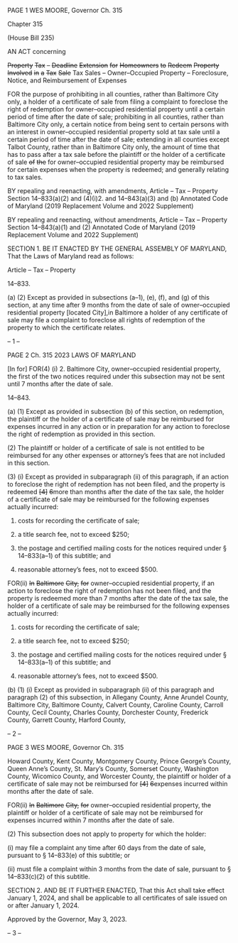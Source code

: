 PAGE 1
WES MOORE, Governor Ch. 315

Chapter 315

(House Bill 235)

AN ACT concerning

~~Property~~ ~~Tax~~ ~~–~~ ~~Deadline~~ ~~Extension~~ ~~for~~ ~~Homeowners~~ ~~to~~ ~~Redeem~~ ~~Property~~
~~Involved~~ ~~in~~ ~~a~~ ~~Tax~~ ~~Sale~~
Tax Sales – Owner–Occupied Property – Foreclosure, Notice, and
Reimbursement of Expenses

FOR the purpose of prohibiting in all counties, rather than Baltimore City only, a holder of
a certificate of sale from filing a complaint to foreclose the right of redemption for
owner–occupied residential property until a certain period of time after the date of
sale; prohibiting in all counties, rather than Baltimore City only, a certain notice
from being sent to certain persons with an interest in owner–occupied residential
property sold at tax sale until a certain period of time after the date of sale; extending
in all counties except Talbot County, rather than in Baltimore City only, the amount
of time that has to pass after a tax sale before the plaintiff or the holder of a
certificate of sale ~~of~~ ~~the~~ for owner–occupied residential property may be reimbursed
for certain expenses when the property is redeemed; and generally relating to tax
sales.

BY repealing and reenacting, with amendments,
Article – Tax – Property
Section 14–833(a)(2) and (4)(i)2. and 14–843(a)(3) and (b)
Annotated Code of Maryland
(2019 Replacement Volume and 2022 Supplement)

BY repealing and reenacting, without amendments,
Article – Tax – Property
Section 14–843(a)(1) and (2)
Annotated Code of Maryland
(2019 Replacement Volume and 2022 Supplement)

SECTION 1. BE IT ENACTED BY THE GENERAL ASSEMBLY OF MARYLAND,
That the Laws of Maryland read as follows:

Article – Tax – Property

14–833.

(a) (2) Except as provided in subsections (a–1), (e), (f), and (g) of this section,
at any time after 9 months from the date of sale of owner–occupied residential property
[located City],in Baltimore a holder of any certificate of sale may file a complaint to
foreclose all rights of redemption of the property to which the certificate relates.

– 1 –

PAGE 2
Ch. 315 2023 LAWS OF MARYLAND

[In for] FOR(4) (i) 2. Baltimore City, owner–occupied residential
property, the first of the two notices required under this subsection may not be sent until 7
months after the date of sale.

14–843.

(a) (1) Except as provided in subsection (b) of this section, on redemption, the
plaintiff or the holder of a certificate of sale may be reimbursed for expenses incurred in
any action or in preparation for any action to foreclose the right of redemption as provided
in this section.

(2) The plaintiff or holder of a certificate of sale is not entitled to be
reimbursed for any other expenses or attorney’s fees that are not included in this section.

(3) (i) Except as provided in subparagraph (ii) of this paragraph, if an
action to foreclose the right of redemption has not been filed, and the property is redeemed
~~[4]~~ ~~6~~more than months after the date of the tax sale, the holder of a certificate of sale may
be reimbursed for the following expenses actually incurred:

1. costs for recording the certificate of sale;

2. a title search fee, not to exceed $250;

3. the postage and certified mailing costs for the notices
required under § 14–833(a–1) of this subtitle; and

4. reasonable attorney’s fees, not to exceed $500.

FOR(ii) ~~In~~ ~~Baltimore~~ ~~City,~~ ~~for~~ owner–occupied residential property,
if an action to foreclose the right of redemption has not been filed, and the property is
redeemed more than 7 months after the date of the tax sale, the holder of a certificate of
sale may be reimbursed for the following expenses actually incurred:

1. costs for recording the certificate of sale;

2. a title search fee, not to exceed $250;

3. the postage and certified mailing costs for the notices
required under § 14–833(a–1) of this subtitle; and

4. reasonable attorney’s fees, not to exceed $500.

(b) (1) (i) Except as provided in subparagraph (ii) of this paragraph and
paragraph (2) of this subsection, in Allegany County, Anne Arundel County, Baltimore
City, Baltimore County, Calvert County, Caroline County, Carroll County, Cecil County,
Charles County, Dorchester County, Frederick County, Garrett County, Harford County,

– 2 –

PAGE 3
WES MOORE, Governor Ch. 315

Howard County, Kent County, Montgomery County, Prince George’s County, Queen Anne’s
County, St. Mary’s County, Somerset County, Washington County, Wicomico County, and
Worcester County, the plaintiff or holder of a certificate of sale may not be reimbursed for
~~[4]~~ ~~6~~expenses incurred within months after the date of sale.

FOR(ii) ~~In~~ ~~Baltimore~~ ~~City,~~ ~~for~~ owner–occupied residential property,
the plaintiff or holder of a certificate of sale may not be reimbursed for expenses incurred
within 7 months after the date of sale.

(2) This subsection does not apply to property for which the holder:

(i) may file a complaint any time after 60 days from the date of sale,
pursuant to § 14–833(e) of this subtitle; or

(ii) must file a complaint within 3 months from the date of sale,
pursuant to § 14–833(c)(2) of this subtitle.

SECTION 2. AND BE IT FURTHER ENACTED, That this Act shall take effect
January 1, 2024, and shall be applicable to all certificates of sale issued on or after January
1, 2024.

Approved by the Governor, May 3, 2023.

– 3 –